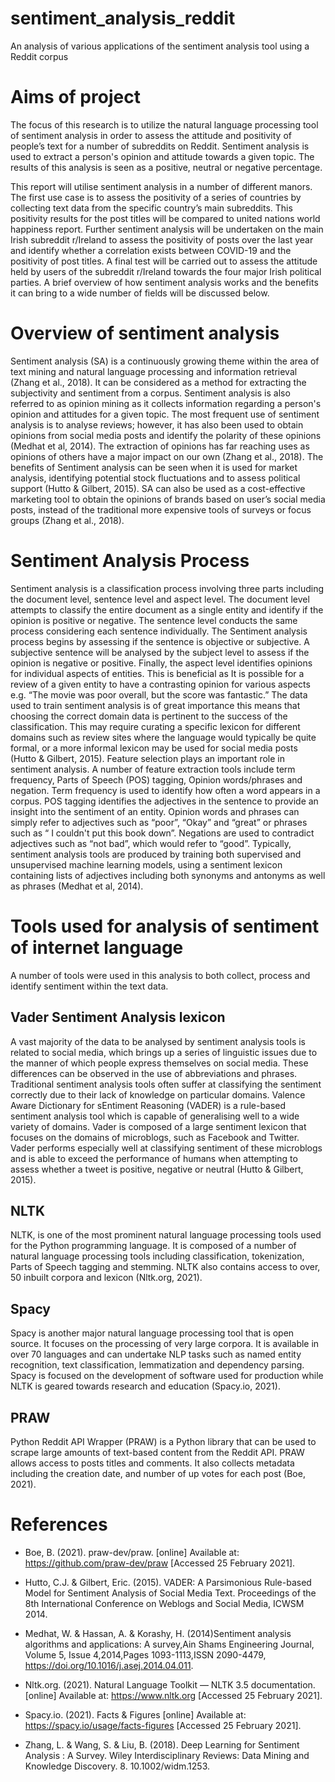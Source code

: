 # sentiment_analysis_reddit
An analysis of various applications of the sentiment analysis tool using a Reddit corpus

# Aims of project
The focus of this research is to utilize the natural language processing tool of sentiment analysis in order to assess the attitude and positivity of people’s text for a number of subreddits on Reddit. Sentiment analysis is used to extract a person's opinion and attitude towards a given topic. The results of this analysis is seen as a positive, neutral or negative percentage.

This report will utilise sentiment analysis in a number of different manors. The first use case is to assess the positivity of a series of countries by collecting text data from the specific country’s main subreddits. This positivity results for the post titles will be compared to united nations world happiness report. Further sentiment analysis will be undertaken on the main Irish subreddit r/Ireland to assess the positivity of posts over the last year and identify whether a correlation exists between COVID-19 and the positivity of post titles. A final test will be carried out to assess the attitude held by users of the subreddit r/Ireland towards the four major Irish political parties. 
A brief overview of how sentiment analysis works and the benefits it can bring to a wide number of fields will be discussed below.

# Overview of sentiment analysis
Sentiment analysis (SA) is a continuously growing theme within the area of text mining and natural language processing and information retrieval (Zhang et al., 2018). It can be considered as a method for extracting the subjectivity and sentiment from a corpus. Sentiment analysis is also referred to as opinion mining as it collects information regarding a person's opinion and attitudes for a given topic. The most frequent use of sentiment analysis is to analyse reviews; however, it has also been used to obtain opinions from social media posts and identify the polarity of these opinions (Medhat et al, 2014). The extraction of opinions has far reaching uses as opinions of others have a major impact on our own (Zhang et al., 2018).
The benefits of Sentiment analysis can be seen when it is used for market analysis, identifying potential stock fluctuations and to assess political support (Hutto & Gilbert,  2015). SA can also be used as a cost-effective marketing tool to obtain the opinions of brands based on user’s social media posts, instead of the traditional more expensive tools of surveys or focus groups (Zhang et al., 2018).

# Sentiment Analysis Process 
Sentiment analysis is a classification process involving three parts including the document level, sentence level and aspect level. The document level attempts to classify the entire document as a single entity and identify if the opinion is positive or negative. The sentence level conducts the same process considering each sentence individually. The Sentiment analysis process begins by assessing if the sentence is objective or subjective. A subjective sentence will be analysed by the subject level to assess if the opinion is negative or positive. Finally, the aspect level identifies opinions for individual aspects of entities. This is beneficial as It is possible for a review of a given entity to have a contrasting opinion for various aspects e.g. “The movie was poor overall, but the score was fantastic.”
The data used to train sentiment analysis is of great importance this means that choosing the correct domain data is pertinent to the success of the classification. This may require curating a specific lexicon for different  domains such as review sites where the language would typically be quite formal, or a more informal lexicon may be used for social media posts (Hutto & Gilbert,  2015). 
Feature selection plays an important role in sentiment analysis. A number of feature extraction tools include term frequency, Parts of Speech (POS) tagging, Opinion words/phrases and negation. Term frequency is used to identify how often a word appears in a corpus. POS tagging identifies the adjectives in the sentence to provide an insight into the sentiment of an entity. Opinion words and phrases can simply refer to adjectives such as “poor”, “Okay” and “great” or phrases such as “ I couldn't put this book down”. Negations are used to contradict adjectives such as “not bad”, which would refer to “good”.
Typically, sentiment analysis tools are produced by training both supervised and unsupervised machine learning models, using a sentiment lexicon containing lists of adjectives including both synonyms and antonyms as well as phrases (Medhat et al, 2014).


# Tools used for analysis of sentiment of internet language 
A number of tools were used in this analysis to both collect, process and identify sentiment within the text data.

## Vader Sentiment Analysis lexicon
A vast majority of the data to be analysed by sentiment analysis tools is related to social media, which brings up a series of linguistic issues due to the manner of which people express themselves on social media. These differences can be observed in the use of abbreviations and phrases. Traditional sentiment analysis tools often suffer at classifying the sentiment correctly due to their lack of knowledge on particular domains. 
Valence Aware Dictionary for sEntiment Reasoning (VADER) is a rule-based sentiment analysis tool which is capable of generalising well to a wide variety of domains. Vader is composed of a large sentiment lexicon that focuses on the domains of microblogs, such as Facebook and Twitter. Vader performs especially well  at classifying sentiment of these microblogs and is able to exceed the performance of humans when attempting to assess whether a tweet is positive, negative or neutral (Hutto & Gilbert,  2015).
## NLTK
NLTK, is one of the most prominent natural language processing tools used for the Python programming language. It is composed of a number of natural language processing tools including classification, tokenization, Parts of Speech tagging and stemming. NLTK also contains access to over, 50 inbuilt corpora and lexicon (Nltk.org, 2021).
## Spacy 
 Spacy is another major natural language processing tool that is open source. It focuses on the processing of very large corpora. It is available in over 70 languages and can undertake NLP tasks such as named entity recognition, text classification, lemmatization and dependency parsing. Spacy is focused on the development of software used for production while NLTK is geared towards research and education (Spacy.io, 2021).
## PRAW
Python Reddit API Wrapper (PRAW) is a Python library that can be used to scrape large amounts of text-based content from the Reddit API. PRAW allows access to posts titles and comments. It also collects metadata including the creation date, and number of up votes for each post (Boe, 2021).

# References 
- Boe, B. (2021). praw-dev/praw. [online] Available at: https://github.com/praw-dev/praw [Accessed 25 February 2021].

- Hutto, C.J. & Gilbert, Eric. (2015). VADER: A Parsimonious Rule-based Model for Sentiment Analysis of Social Media Text. Proceedings of the 8th International Conference on Weblogs and Social Media, ICWSM 2014.

- Medhat, W. & Hassan, A. & Korashy, H. (2014)Sentiment analysis algorithms and applications: A survey,Ain Shams Engineering Journal, Volume 5, Issue 4,2014,Pages 1093-1113,ISSN 2090-4479, https://doi.org/10.1016/j.asej.2014.04.011.

- Nltk.org. (2021). Natural Language Toolkit — NLTK 3.5 documentation. [online] Available at: https://www.nltk.org [Accessed 25 February 2021].

- Spacy.io. (2021). Facts & Figures [online] Available at: https://spacy.io/usage/facts-figures [Accessed 25 February 2021].

- Zhang, L. & Wang, S. & Liu, B. (2018). Deep Learning for Sentiment Analysis : A Survey. Wiley Interdisciplinary Reviews: Data Mining and Knowledge Discovery. 8. 10.1002/widm.1253.

